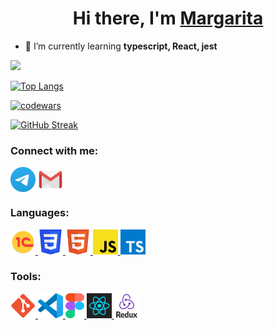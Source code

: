 <h1 align="center">Hi there, I'm <a href="https://daniilshat.ru/" target="_blank">Margarita</a> </h1>

- 🌱 I’m currently learning **typescript, React, jest**

<!-- - 📫 How to reach me **maragritatrenkina@gmail.com** -->

<!-- - 📄 Know about my experiences [**Habr Career (Ru)**](тут доделать ссылку) -->

![](https://github-profile-summary-cards.vercel.app/api/cards/profile-details?username=mtrenkina&theme=gruvbox)

[![Top Langs](https://github-readme-stats.vercel.app/api/top-langs/?username=anuraghazra&layout=compact)](https://github.com/anuraghazra/github-readme-stats)

[![codewars](https://www.codewars.com/users/rita_chuuu/badges/large)](https://www.codewars.com/users/rita_chuuu)

[![GitHub Streak](https://github-readme-streak-stats.herokuapp.com/?user=DenverCoder1)](https://git.io/streak-stats)

### Connect with me:
<p align="left">
<a href="https://t.me/rita_chuuu" target="_blank"><img align="center" src="https://github.com/mtrenkina/mtrenkina/blob/main/icons/Telegram.svg" alt="rita_chuuu" height="40" width="40" /></a>
<a href="mailto:maragritatrenkina@gmail.com" target="_blank"><img align="center" src="https://github.com/mtrenkina/mtrenkina/blob/main/icons/gmail.png" alt="gmail" height="40" width="40" /></a>
</p>

### Languages:
<p align="left"> 
<a href="https://1c.ru/" target="_blank" rel="noreferrer"> <img src="https://github.com/mtrenkina/mtrenkina/blob/main/icons/1C.png" alt="1C" width="40" height="40"/> </a> 
<a href="https://www.w3schools.com/css/" target="_blank" rel="noreferrer"> <img src="https://github.com/mtrenkina/mtrenkina/blob/main/icons/CSS3.svg" alt="css3" width="40" height="40"/> </a> 
<a href="https://www.w3.org/html/" target="_blank" rel="noreferrer"> <img src="https://github.com/mtrenkina/mtrenkina/blob/main/icons/HTML5.svg" alt="html5" width="40" height="40"/> </a> 
<a href="https://www.javascript.com/" target="_blank" rel="noreferrer"> <img src="https://github.com/mtrenkina/mtrenkina/blob/main/icons/javascript.png" alt="javascript" width="40" height="40"/> </a>
<a href="https://www.typescriptlang.org/" target="_blank" rel="noreferrer"> <img src="https://github.com/mtrenkina/mtrenkina/blob/main/icons/typescript.webp" alt="typescript" width="40" height="40"/> </a>

</p>

### Tools:
<p align="left"> 
<a href="https://git-scm.com/" target="_blank" rel="noreferrer"> <img src="https://github.com/mtrenkina/mtrenkina/blob/main/icons/git.svg" alt="git" width="40" height="40"/> </a> 
<a href="https://code.visualstudio.com/" target="_blank" rel="noreferrer"> <img src="https://github.com/mtrenkina/mtrenkina/blob/main/icons/VS-code.svg" alt="git" width="40" height="40"/> </a> 
<a href="https://www.figma.com/" target="_blank" rel="noreferrer"> <img src="https://github.com/mtrenkina/mtrenkina/blob/main/icons/figma.svg" alt="figma" width="30" height="40"/> </a> 
<a href="https://reactjs.org/" target="_blank" rel="noreferrer"> <img src="https://github.com/mtrenkina/mtrenkina/blob/main/icons/React.png" alt="react" width="40" height="40"/> </a> 
<a href="https://redux.js.org/" target="_blank" rel="noreferrer"> <img src="https://github.com/mtrenkina/mtrenkina/blob/main/icons/redux.png" alt="react" width="40" height="40"/> </a> 
</p>
